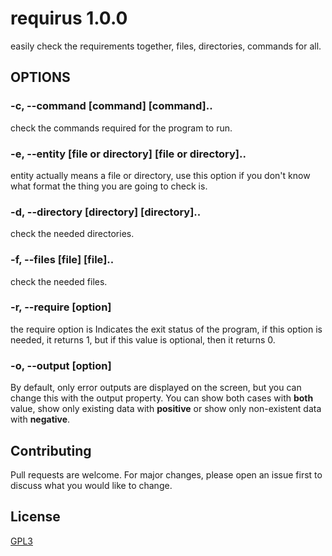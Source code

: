 # requirus 1.0.0

easily check the requirements together, files, directories, commands for all.

## OPTIONS

### -c, --command [command] [command]..
check the commands required for the program to run.

### -e, --entity [file or directory] [file or directory]..
entity actually means a file or directory, 
use this option if you don't know what format the thing you are going to check is.

### -d, --directory [directory] [directory]..
check the needed directories.

### -f, --files [file] [file]..
check the needed files.

### -r, --require [option]
the require option is Indicates the exit status of the program,
if this option is needed, it returns 1, but if this value is optional, then it returns 0.

### -o, --output [option]
By default, only error outputs are displayed on the screen, 
but you can change this with the output property.
You can show both cases with **both** value,
show only existing data with **positive** or show only non-existent data with **negative**.

## Contributing
Pull requests are welcome. For major changes, please open an issue first to discuss what you would like to change.

## License
[GPL3](https://choosealicense.com/licenses/gpl-3.0/)

